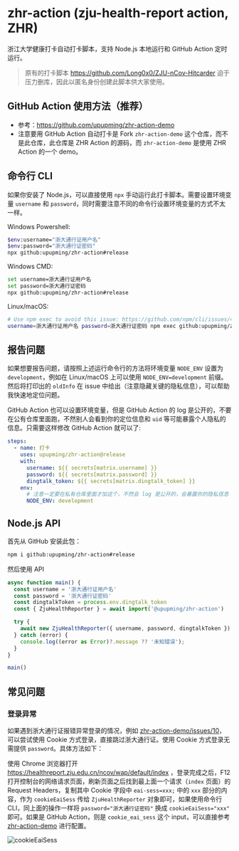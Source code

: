 # zhr-action (zju-health-report action, ZHR)

浙江大学健康打卡自动打卡脚本，支持 Node.js 本地运行和 GitHub Action 定时运行。

> 原有的打卡脚本 https://github.com/Long0x0/ZJU-nCov-Hitcarder 迫于压力删库，因此以匿名身份创建此脚本供大家使用。

## GitHub Action 使用方法（推荐）

- 参考：https://github.com/upupming/zhr-action-demo
- 注意要用 GitHub Action 自动打卡是 Fork `zhr-action-demo` 这个仓库，而不是此仓库，此仓库是 ZHR Action 的源码，而 `zhr-action-demo` 是使用 ZHR Action 的一个 demo。

## 命令行 CLI

如果你安装了 Node.js，可以直接使用 `npx` 手动运行此打卡脚本。需要设置环境变量 `username` 和 `password`，同时需要注意不同的命令行设置环境变量的方式不太一样。

Windows Powershell:

```bash
$env:username="浙大通行证用户名"
$env:password="浙大通行证密码"
npx github:upupming/zhr-action#release
```

Windows CMD:

```bash
set username=浙大通行证用户名
set password=浙大通行证密码
npx github:upupming/zhr-action#release
```

Linux/macOS:

```bash
# Use npm exec to avoid this issue: https://github.com/npm/cli/issues/4003
username=浙大通行证用户名 password=浙大通行证密码 npm exec github:upupming/zhr-action#release
```

## 报告问题

如果想要报告问题，请按照上述运行命令行的方法将环境变量 `NODE_ENV` 设置为 `development`，例如在 Linux/macOS 上可以使用 `NODE_ENV=development` 前缀。然后将打印出的 `oldInfo` 在 issue 中给出（注意隐藏关键的隐私信息），可以帮助我快速地定位问题。

GitHub Action 也可以设置环境变量，但是 GitHub Action 的 log 是公开的，不要在公有仓库里面跑，不然别人会看到你的定位信息和 `uid` 等可能暴露个人隐私的信息。只需要这样修改 GitHub Action 就可以了:

```yml
steps:
  - name: 打卡
    uses: upupming/zhr-action@release
    with:
      username: ${{ secrets[matrix.username] }}
      password: ${{ secrets[matrix.password] }}
      dingtalk_token: ${{ secrets[matrix.dingtalk_token] }}
    env:
      # 注意一定要在私有仓库里面才加这个，不然会 log 是公开的，会暴露你的隐私信息
      NODE_ENV: development
```

## Node.js API

首先从 GitHub 安装此包：

```bash
npm i github:upupming/zhr-action#release
```

然后使用 API

```js
async function main() {
  const username = '浙大通行证用户名'
  const password = '浙大通行证密码'
  const dingtalkToken = process.env.dingtalk_token
  const { ZjuHealthReporter } = await import('@upupming/zhr-action')

  try {
    await new ZjuHealthReporter({ username, password, dingtalkToken }).runReport()
  } catch (error) {
    console.log((error as Error)?.message ?? '未知错误');
  }
}

main()

```

## 常见问题

### 登录异常

如果遇到浙大通行证报错异常登录的情况，例如 [zhr-action-demo/issues/10](https://github.com/upupming/zhr-action-demo/issues/10)，可以尝试使用 Cookie 方式登录，直接跳过浙大通行证。使用 Cookie 方式登录无需提供 `password`。具体方法如下：

使用 Chrome 浏览器打开 https://healthreport.zju.edu.cn/ncov/wap/default/index ，登录完成之后，F12 打开控制台的网络请求页面，刷新页面之后找到最上面一个请求（`index` 页面）的 Request Headers，复制其中 Cookie 字段中 `eai-sess=xxx;` 中的 `xxx` 部分的内容，作为 `cookieEaiSess` 传给 `ZjuHealthReporter` 对象即可，如果使用命令行 CLI，同上面的操作一样将 `password="浙大通行证密码"` 换成 `cookieEaiSess="xxx"` 即可。如果是 GitHub Action，则是 `cookie_eai_sess` 这个 input，可以直接参考 [zhr-action-demo](https://github.com/upupming/zhr-action-demo/blob/9c7ac053838918b656286674f8449cb8e8663591/.github/workflows/health-report.yml#L20) 进行配置。

![cookieEaiSess](https://user-images.githubusercontent.com/102473739/172088620-54fe16fa-bdf8-4a18-b53d-2a914a6d87cb.png)
